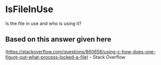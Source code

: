 # IsFileInUse
Is the file in use and who is using it?

## Based on this answer given here
(https://stackoverflow.com/questions/860656/using-c-how-does-one-figure-out-what-process-locked-a-file) - Stack Overflow
